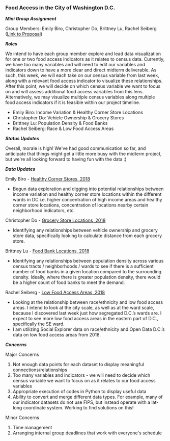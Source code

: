 ### Food Access in the City of Washington D.C. ###
***Mini Group Assignment***

Group Members: Emily Biro, Christopher Do, Brittney Lu, Rachel Seiberg ([Link to Proposal](https://github.com/rseiberg/food_access_dc/blob/main/Group%20Assignments/readme_group%20assignment%201_project%20proposal.md))

***Roles***

We intend to have each group member explore and lead data visualization for one or two food access indicators as it relates to census data. Currently, we have too many variables and will need to edit our variables and indicators down to have a more clear and direct midterm deliverable. As such, this week, we will each take on our census variable from last week, along with a relevant food access indicator to visualize these relationships. After this point, we will decide on which census variable we want to focus on and will assess additional food access variables from this lens. Alternatively, we may visualize multiple census variables along multiple food access indicators if it is feasible within our project timeline.
* Emily Biro: Income Variation & Healthy Corner Store Locations
* Christopher Do: Vehicle Ownership & Grocery Stores
* Brittney Lu: Population Density & Food Banks
* Rachel Seiberg: Race & Low Food Access Areas

***Status Updates***

Overall, morale is high! We've had good communication so far, and anticipate that things might get a little more busy with the midterm project, but we're all looking forward to having fun with the data :)

***Data Updates***

Emily Biro - [Healthy Corner Stores, 2018](https://opendata.dc.gov/datasets/DCGIS::healthy-corner-stores/explore?location=38.890899%2C-77.026467%2C12.53)
* Begun data exploration and digging into potential relationships between income variation and healthy corner store locations within the different wards in DC i.e. higher concentration of high income areas and healthy corner store locations, concentration of locations nearby certain neighborhood indicators, etc.

Christopher Do - [Grocery Store Locations, 2018](https://opendata.dc.gov/datasets/DCGIS::grocery-store-locations/about)
* Identifying any relationships between vehicle ownership and grocery store data, specifically looking to calculate distance from each grocery store. 

Brittney Lu - [Food Bank Locations, 2018](https://opendata.dc.gov/datasets/DCGIS::capital-area-food-bank-emergency-food-provider/about)
* Identifying any relationships between population density across various census tracts / neighborhoods / wards to see if there is a sufficient number of food banks in a given location compared to the surrounding density. Ideally, where there is greater population density, there would be a higher count of food banks to meet the demand. 

Rachel Seiberg - [Low Food Access Areas, 2018](https://opendata.dc.gov/datasets/DCGIS::low-food-access-areas/explore?location=38.890868%2C-77.026467%2C12.53)
* Looking at the relationship between race/ethnicity and low food access areas. I intend to look at the city scale, as well as at the ward scale, because I discovered last week just how segregated D.C.’s wards are. I expect to see more low food access areas in the eastern part of D.C., specifically the SE ward.
* I am utilizing Social Explorer data on race/ethnicity and Open Data D.C.’s data on low food access areas from 2018. 

***Concerns***

Major Concerns
1. Not enough data points for each dataset to display meaningful connections/relationships 
2. Too many variables and indicators - we will need to decide which census variable we want to focus on as it relates to our food access variables
3. Appropriate execution of codes in Python to display useful data
4. Ability to convert and merge different data types. For example, many of our indicator datasets do not use FIPS, but instead operate with a lat-long coordinate system. Working to find solutions on this!

Minor Concerns
1. Time management
2. Arranging internal group deadlines that work with everyone's schedule

